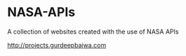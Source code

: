 # NASA-APIs
A collection of websites created with the use of NASA APIs

http://projects.gurdeepbajwa.com
